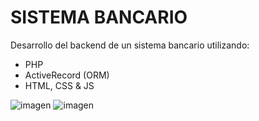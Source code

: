 # SISTEMA BANCARIO
Desarrollo del backend de un sistema bancario utilizando: 
  * PHP
  * ActiveRecord (ORM)
  * HTML, CSS & JS

![imagen](https://github.com/ronaldborja/backendbanco/assets/75533154/df127d0b-e31b-4fe1-87d5-b43c3ab219f1)
![imagen](https://github.com/ronaldborja/backendbanco/assets/75533154/15b591c9-5b33-4496-91b2-8c85abf660d7)
